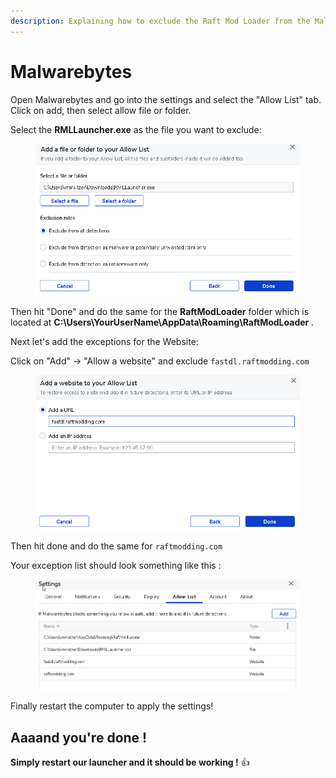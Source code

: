 ```yaml
---
description: Explaining how to exclude the Raft Mod Loader from the Malwarebytes antivirus
---
```


# Malwarebytes

Open Malwarebytes and go into the settings and select the "Allow List" tab. Click on add, then select allow file or folder.

Select the **RMLLauncher.exe** as the file you want to exclude:

<figure><img src="../../../.gitbook/assets/grafik (1) (1) (1).png" alt=""><figcaption></figcaption></figure>

Then hit "Done" and do the same for the **RaftModLoader** folder which is located at **C:\Users\YourUserName\AppData\Roaming\RaftModLoader** .

Next let's add the exceptions for the Website:

Click on "Add" -> "Allow a website" and exclude `fastdl.raftmodding.com`

<figure><img src="../../../.gitbook/assets/grafik (2) (1) (1).png" alt=""><figcaption></figcaption></figure>

Then hit done and do the same for `raftmodding.com`&#x20;

Your exception list should look something like this :&#x20;

<figure><img src="../../../.gitbook/assets/grafik (3) (1) (1).png" alt=""><figcaption></figcaption></figure>

Finally restart the computer to apply the settings!

## Aaaand you're done !

**Simply restart our launcher and it should be working !** :thumbsup:

